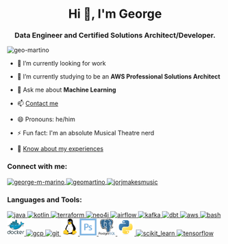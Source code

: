 <!--
- 🔭 I’m currently working on ...
- 🌱 I’m currently learning ...
- 👯 I’m looking to collaborate on ...
- 🤔 I’m looking for help with ...
- 💬 Ask me about ...
- 📫 How to reach me: ...
- 😄 Pronouns: ...
- ⚡ Fun fact: ...
-->

<h1 align="center">Hi 👋, I'm George</h1>
<h3 align="center">Data Engineer and Certified Solutions Architect/Developer.</h3>

<p align="left"> <img src="https://komarev.com/ghpvc/?username=geo-martino&label=Profile%20views&color=0e75b6&style=flat" alt="geo-martino" /> </p>

- 🔭 I’m currently looking for work

- 🌱 I’m currently studying to be an **AWS Professional Solutions Architect**

<!-- - 👨‍💻 All of my projects are available at []() -->

- 💬 Ask me about **Machine Learning**

- 📫 [Contact me](https://www.linkedin.com/in/george-m-marino/)

- 😄 Pronouns: he/him

- ⚡ Fun fact: I'm an absolute Musical Theatre nerd

- 📄 [Know about my experiences](https://www.linkedin.com/in/george-m-marino/)

<h3 align="left">Connect with me:</h3>
<p align="left">
  <a href="https://linkedin.com/in/george-m-marino" target="blank">
    <img align="center" src="https://raw.githubusercontent.com/rahuldkjain/github-profile-readme-generator/master/src/images/icons/Social/linked-in-alt.svg" alt="george-m-marino" height="30" />
  </a>
  <a href="https://kaggle.com/geomartino" target="blank">
    <img align="center" src="https://raw.githubusercontent.com/rahuldkjain/github-profile-readme-generator/master/src/images/icons/Social/kaggle.svg" alt="geomartino" height="30" />
  </a>
  <a href="https://www.youtube.com/c/jorjmakesmusic" target="blank">
    <img align="center" src="https://raw.githubusercontent.com/rahuldkjain/github-profile-readme-generator/master/src/images/icons/Social/youtube.svg" alt="jorjmakesmusic" height="30" />
  </a>
</p>

<h3 align="left">Languages and Tools:</h3>
<p align="left">
  <a href="https://www.oracle.com/java/" target="_blank"> 
    <img src="https://www.vectorlogo.zone/logos/java/java-vertical.svg" alt="java" height="40"/>
  </a>
  <a href="https://kotlinlang.org/" target="_blank"> 
    <img src="https://www.vectorlogo.zone/logos/kotlinlang/kotlinlang-icon.svg" alt="kotlin" height="40"/>
  </a>
  <a href="https://www.terraform.io/" target="_blank"> 
    <img src="https://www.vectorlogo.zone/logos/terraformio/terraformio-icon.svg" alt="terraform" height="40"/>
  </a>
  <a href="https://neo4j.com/" target="_blank"> 
    <img src="https://www.vectorlogo.zone/logos/neo4j/neo4j-icon.svg" alt="neo4j" height="40"/>
  </a>
  <a href="https://airflow.apache.org/" target="_blank"> 
    <img src="https://airflow.apache.org/docs/apache-airflow/1.10.6/_images/pin_large.png" alt="airflow" height="40"/>
  </a>
  <a href="https://kafka.apache.org/" target="_blank"> 
    <img src="https://www.vectorlogo.zone/logos/apache_kafka/apache_kafka-icon.svg" alt="kafka" height="40"/>
  </a>
  <a href="https://www.getdbt.com/" target="_blank"> 
    <img src="https://static.wixstatic.com/media/507dc3_ebae0ed279d04d5e8a132fb8b477df57~mv2.png/v1/fill/w_101,h_101,al_c,q_85,usm_0.66_1.00_0.01,enc_auto/Git-Icon-1788C.png" alt="dbt" height="40"/>
  </a>
  <a href="https://aws.amazon.com/" target="_blank"> 
    <img src="https://www.vectorlogo.zone/logos/amazon_aws/amazon_aws-icon.svg" alt="aws" height="40"/>
  <a href="https://www.gnu.org/software/bash/" target="_blank">
    <img src="https://www.vectorlogo.zone/logos/gnu_bash/gnu_bash-icon.svg" alt="bash" height="40"/> 
  </a> 
  <a href="https://www.docker.com/" target="_blank"> 
    <img src="https://raw.githubusercontent.com/devicons/devicon/master/icons/docker/docker-original-wordmark.svg" alt="docker" height="40"/> 
  </a> 
  <a href="https://cloud.google.com" target="_blank"> 
    <img src="https://www.vectorlogo.zone/logos/google_cloud/google_cloud-icon.svg" alt="gcp" height="40"/> 
  </a> 
  <a href="https://git-scm.com/" target="_blank"> 
    <img src="https://www.vectorlogo.zone/logos/git-scm/git-scm-icon.svg" alt="git" height="40"/> 
  </a> 
  <a href="https://www.linux.org/" target="_blank"> 
    <img src="https://raw.githubusercontent.com/devicons/devicon/master/icons/linux/linux-original.svg" alt="linux" height="40"/> 
  </a> 
  <a href="https://www.photoshop.com/en" target="_blank"> 
    <img src="https://raw.githubusercontent.com/devicons/devicon/master/icons/photoshop/photoshop-line.svg" alt="photoshop" height="40"/> 
  </a> 
  <a href="https://www.postgresql.org" target="_blank"> 
    <img src="https://raw.githubusercontent.com/devicons/devicon/master/icons/postgresql/postgresql-original-wordmark.svg" alt="postgresql" height="40"/> 
  </a>
  <a href="https://www.python.org" target="_blank"> 
    <img src="https://raw.githubusercontent.com/devicons/devicon/master/icons/python/python-original.svg" alt="python" height="40"/> 
  </a> 
  <a href="https://scikit-learn.org/" target="_blank"> 
    <img src="https://upload.wikimedia.org/wikipedia/commons/0/05/Scikit_learn_logo_small.svg" alt="scikit_learn" height="40"/>
  </a> 
  <a href="https://www.tensorflow.org" target="_blank"> 
    <img src="https://www.vectorlogo.zone/logos/tensorflow/tensorflow-icon.svg" alt="tensorflow" height="40"/> 
  </a> 
</p>

